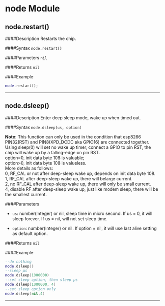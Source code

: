 # node Module
## node.restart()
####Description
Restarts the chip.

####Syntax
`node.restart()`

####Parameters
`nil`

####Returns
`nil`

####Example
   
```lua
node.restart();
```
___
## node.dsleep()
####Description
Enter deep sleep mode, wake up when timed out.

####Syntax
`node.dsleep(us, option)`

**Note:** This function can only be used in the condition that esp8266 PIN32(RST) and PIN8(XPD_DCDC aka GPIO16) are connected together. Using sleep(0) will set no wake up timer, connect a GPIO to pin RST, the chip will wake up by a falling-edge on pin RST.<br />
option=0, init data byte 108 is valuable;<br />
option>0, init data byte 108 is valueless.<br />
More details as follows:<br />
0, RF_CAL or not after deep-sleep wake up, depends on init data byte 108.<br />
1, RF_CAL after deep-sleep wake up, there will belarge current.<br />
2, no RF_CAL after deep-sleep wake up, there will only be small current.<br />
4, disable RF after deep-sleep wake up, just like modem sleep, there will be the smallest current.

####Parameters
 - `us`: number(Integer) or nil, sleep time in micro second. If us = 0, it will sleep forever. If us = nil, will not set sleep time.

 - `option`: number(Integer) or nil. If option = nil, it will use last alive setting as default option.

####Returns
`nil`

####Example

```lua
--do nothing
node.dsleep()
--sleep μs
node.dsleep(1000000)
--set sleep option, then sleep μs
node.dsleep(1000000, 4)
--set sleep option only
node.dsleep(nil,4)
```
___